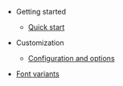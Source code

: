<!-- docs/_sidebar.md -->

- Getting started

  - [Quick start](quickstart.md)

- Customization

  - [Configuration and options](configuration.md)

- [Font variants](font.md)
